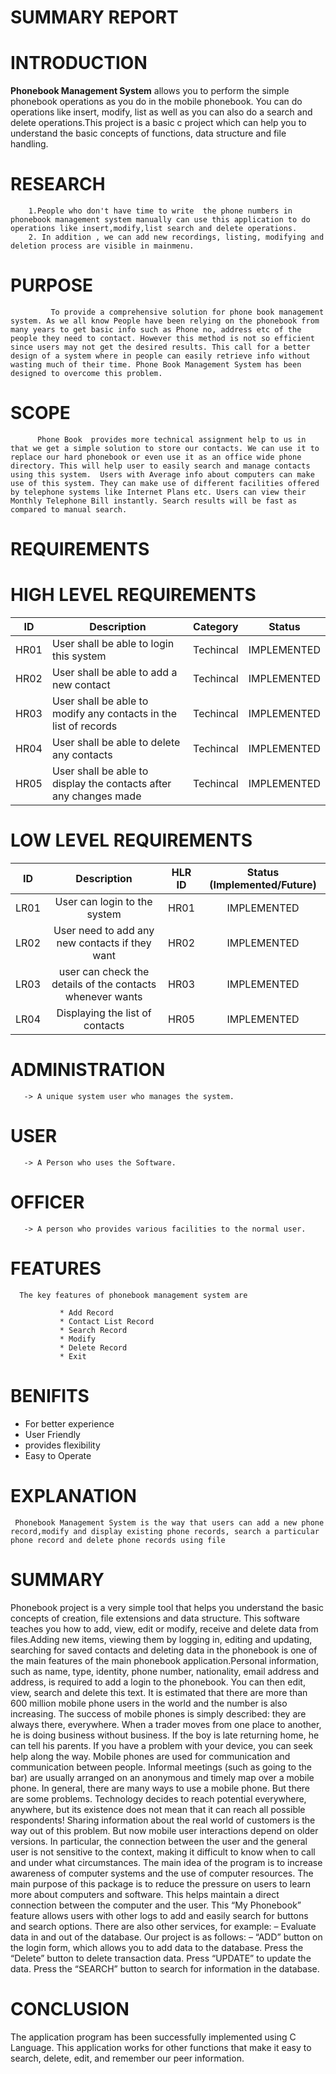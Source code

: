   # SUMMARY REPORT
   
# INTRODUCTION
   **Phonebook Management System** allows you to perform the simple phonebook operations as you do in the mobile phonebook. You can do operations like insert, modify, list as well as you can also do a search and delete operations.This project is a basic c project which can help you to understand the basic concepts of functions, data structure and file handling.
   # RESEARCH
        1.People who don't have time to write  the phone numbers in phonebook management system manually can use this application to do operations like insert,modify,list search and delete operations.
        2. In addition , we can add new recordings, listing, modifying and deletion process are visible in mainmenu.
# PURPOSE
             To provide a comprehensive solution for phone book management system. As we all know People have been relying on the phonebook from many years to get basic info such as Phone no, address etc of the people they need to contact. However this method is not so efficient since users may not get the desired results. This call for a better design of a system where in people can easily retrieve info without wasting much of their time. Phone Book Management System has been designed to overcome this problem.
# SCOPE
          Phone Book  provides more technical assignment help to us in that we get a simple solution to store our contacts. We can use it to replace our hard phonebook or even use it as an office wide phone directory. This will help user to easily search and manage contacts using this system.  Users with Average info about computers can make use of this system. They can make use of different facilities offered by telephone systems like Internet Plans etc. Users can view their Monthly Telephone Bill instantly. Search results will be fast as compared to manual search.
# REQUIREMENTS
# HIGH LEVEL REQUIREMENTS
| ID   |              Description                               | Category  |	   Status       |
|------|--------------------------------------------------------|-----------|-----------------|
| HR01 |	User shall be able to login this system                | Techincal |  IMPLEMENTED    |
| HR02 |	User shall be able to add a new contact                | Techincal |  IMPLEMENTED    | 
| HR03 |	User shall be able to modify any contacts in the list of records |	Techincal |  IMPLEMENTED    |
| HR04 |	User shall be able to delete any contacts            |	Techincal |	 IMPLEMENTED    |
| HR05 |	User shall be able to display the contacts after any changes made         |	Techincal |  IMPLEMENTED    |

# LOW LEVEL REQUIREMENTS

| ID     |    	Description |	HLR ID	                             | Status (Implemented/Future) | 
| :---:  |          :---:          | :---: | :---: |
| LR01   | 	User can login to the system                                     |	HR01 |	IMPLEMENTED   |
| LR02   |	User need to add any  new contacts if they want                  |	HR02 |	IMPLEMENTED   |                      
| LR03   |	user can check the details of the contacts whenever wants        |  HR03 |	IMPLEMENTED   |
| LR04   | 	Displaying the list of contacts                                  |  HR05 |	IMPLEMENTED   |


# ADMINISTRATION
       -> A unique system user who manages the system.
# USER
       -> A Person who uses the Software.      
# OFFICER 
       -> A person who provides various facilities to the normal user. 
       

# FEATURES
      The key features of phonebook management system are
               
               * Add Record
               * Contact List Record
               * Search Record 
               * Modify
               * Delete Record
               * Exit
 # BENIFITS
   * For better experience
   * User Friendly
   * provides flexibility
   * Easy to Operate
 # EXPLANATION  
     Phonebook Management System is the way that users can add a new phone record,modify and display existing phone records, search a particular phone record and delete phone records using file 

# SUMMARY
Phonebook project is a very simple tool that helps you understand the basic concepts of creation, file extensions and data structure. This software teaches you how to add, view, edit or modify, receive and delete data from files.Adding new items, viewing them by logging in, editing and updating, searching for saved contacts and deleting data in the phonebook is one of the main features of the main phonebook application.Personal information, such as name, type, identity, phone number, nationality, email address and address, is required to add a login to the phonebook. You can then edit, view, search and delete this text. It is estimated that there are more than 600 million mobile phone users in the world and the number is also increasing. The success of mobile phones is simply described: they are always there, everywhere. When a trader moves from one place to another, he is doing business without business. If the boy is late returning home, he can tell his parents. If you have a problem with your device, you can seek help along the way. Mobile phones are used for communication and communication between people. Informal meetings (such as going to the bar) are usually arranged on an anonymous and timely map over a mobile phone. In general, there are many ways to use a mobile phone. But there are some problems. Technology decides to reach potential everywhere, anywhere, but its existence does not mean that it can reach all possible respondents! Sharing information about the real world of customers is the way out of this problem. But now mobile user interactions depend on older versions. In particular, the connection between the user and the general user is not sensitive to the context, making it difficult to know when to call and under what circumstances.
The main idea of the program is to increase awareness of computer systems and the use of computer resources. The main purpose of this package is to reduce the pressure on users to learn more about computers and software. This helps maintain a direct connection between the computer and the user. This “My Phonebook” feature allows users with other logs to add and easily search for buttons and search options. There are also other services, for example: – Evaluate data in and out of the database. Our project is as follows: – “ADD” button on the login form, which allows you to add data to the database. Press the “Delete” button to delete transaction data. Press “UPDATE” to update the data. Press the “SEARCH” button to search for information in the database. 

# CONCLUSION     
The application program has been successfully implemented using  C Language. This application works for other functions that make it easy to search, delete, edit, and remember our peer information.
